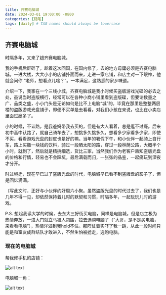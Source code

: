 ```yaml
---
title: 齐赛电脑城
date: 2024-03-01 19:00:00 -0800
categories: [随笔]
tags: [daily] # TAG names should always be lowercase
---
```


## 齐赛电脑城

时隔多年，又来了趟齐赛电脑城。

我的手机后屏碎了，趁着这次回国，在国内修了，去的地方毋庸必须是齐赛电脑城。一进大楼，大大小小的店铺扑面而来，走进一家店铺，和店主对一下眼神，他就会问你 “老师，想看点儿啥？”。一本满足，这熟悉的家乡味道。

介绍一下，我家在一个三线小城，齐赛电脑城是我小时候买盗版游戏光碟的必去之处，虽说当时盗版横行，经常可以在各种小商小铺里看到盗版碟，但要论数量之广、品类之盛，小小门头是无论如何是比不上电脑“城”的，毕竟在那里是整整两层楼的盗版游戏光盘铺子，即便不买单是去看看，对我们小孩在来说，也比在小卖店里面过瘾多了。

小的时候，不认路，是我爸妈带我去买的，但是有大人看着，总是逛不过瘾。后来初中高中认路了，就自己骑车去了，想挑多久挑多久，想看多少家看多少家，即使不买，看看游戏光盘的封皮也是好的嘛。当年的暑假下午，和小伙伴一起骑上自行车，路上买瓶一块钱的饮料，骑过一段晒太阳的路，穿过一段林荫公路，大概半个小时，就到了，然后就是精挑细选，货比三家，当然我们作为老客户熟知盗版光盘的价格和行情，轻易也不会踩坑。最后满载而归，一张张的品鉴，一起痛玩到深夜才分开。

时过境迁，现在早已过了盗版光盘的时代，电脑城早已看不到盗版盘的影子了，但是回忆满满。

（写此文时，正好与小伙伴约好周六小聚。虽然盗版光盘的时代过去了，我们也是几年不得一见，却依然保持着儿时的默契和习惯，时隔多年，一起玩玩儿时的游戏。

P.S. 想起我读大学的时候，去东大三好街买电脑，同样是电脑城，但是店主极为热情奔放，一进大门就立马被人包围，拉去选购电脑了（“大哥，是不是买电脑，来看看电脑”），热情洋溢到我hold不住。那阵仗着实吓了我一跳，从此一段时间只能是和室友成群结队才敢进入，不然生怕被掳走，选购电脑。

### 现在的电脑城

帮我修手机的店铺：

![alt text](/images/2024-02-28-QiSaiTechShop/971709280016_.pic_hd.jpg)

电脑城一角：

![alt text](/images/2024-02-28-QiSaiTechShop/951709280000_.pic_hd.jpg)